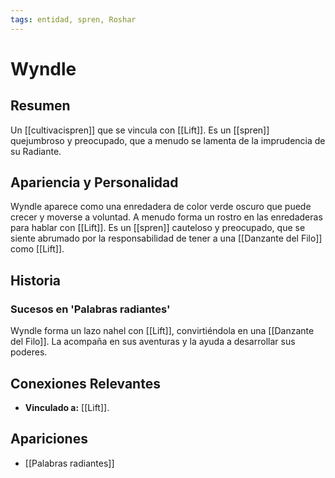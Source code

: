 ```yaml
---
tags: entidad, spren, Roshar
---
```


# Wyndle

## Resumen
Un [[cultivacispren]] que se vincula con [[Lift]]. Es un [[spren]] quejumbroso y preocupado, que a menudo se lamenta de la imprudencia de su Radiante.

## Apariencia y Personalidad
Wyndle aparece como una enredadera de color verde oscuro que puede crecer y moverse a voluntad. A menudo forma un rostro en las enredaderas para hablar con [[Lift]]. Es un [[spren]] cauteloso y preocupado, que se siente abrumado por la responsabilidad de tener a una [[Danzante del Filo]] como [[Lift]].

## Historia
### Sucesos en 'Palabras radiantes'
Wyndle forma un lazo nahel con [[Lift]], convirtiéndola en una [[Danzante del Filo]]. La acompaña en sus aventuras y la ayuda a desarrollar sus poderes.

## Conexiones Relevantes
* **Vinculado a:** [[Lift]].

## Apariciones
* [[Palabras radiantes]]
